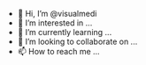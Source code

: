 - 👋 Hi, I’m @visualmedi
- 👀 I’m interested in ...
- 🌱 I’m currently learning ...
- 💞️ I’m looking to collaborate on ...
- 📫 How to reach me ...

<!---
visualmedi/visualmedi is a ✨ special ✨ repository because its `README.md` (this file) appears on your GitHub profile.
You can click the Preview link to take a look at your changes.
--->
